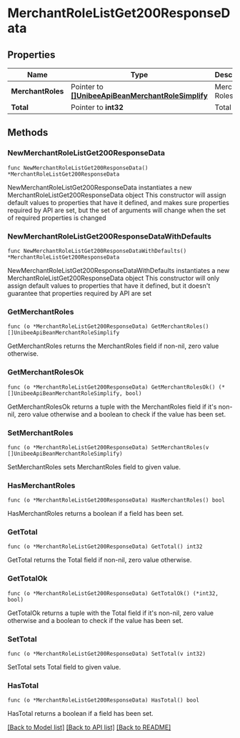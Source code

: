 # MerchantRoleListGet200ResponseData

## Properties

Name | Type | Description | Notes
------------ | ------------- | ------------- | -------------
**MerchantRoles** | Pointer to [**[]UnibeeApiBeanMerchantRoleSimplify**](UnibeeApiBeanMerchantRoleSimplify.md) | Merchant Roles | [optional] 
**Total** | Pointer to **int32** | Total | [optional] 

## Methods

### NewMerchantRoleListGet200ResponseData

`func NewMerchantRoleListGet200ResponseData() *MerchantRoleListGet200ResponseData`

NewMerchantRoleListGet200ResponseData instantiates a new MerchantRoleListGet200ResponseData object
This constructor will assign default values to properties that have it defined,
and makes sure properties required by API are set, but the set of arguments
will change when the set of required properties is changed

### NewMerchantRoleListGet200ResponseDataWithDefaults

`func NewMerchantRoleListGet200ResponseDataWithDefaults() *MerchantRoleListGet200ResponseData`

NewMerchantRoleListGet200ResponseDataWithDefaults instantiates a new MerchantRoleListGet200ResponseData object
This constructor will only assign default values to properties that have it defined,
but it doesn't guarantee that properties required by API are set

### GetMerchantRoles

`func (o *MerchantRoleListGet200ResponseData) GetMerchantRoles() []UnibeeApiBeanMerchantRoleSimplify`

GetMerchantRoles returns the MerchantRoles field if non-nil, zero value otherwise.

### GetMerchantRolesOk

`func (o *MerchantRoleListGet200ResponseData) GetMerchantRolesOk() (*[]UnibeeApiBeanMerchantRoleSimplify, bool)`

GetMerchantRolesOk returns a tuple with the MerchantRoles field if it's non-nil, zero value otherwise
and a boolean to check if the value has been set.

### SetMerchantRoles

`func (o *MerchantRoleListGet200ResponseData) SetMerchantRoles(v []UnibeeApiBeanMerchantRoleSimplify)`

SetMerchantRoles sets MerchantRoles field to given value.

### HasMerchantRoles

`func (o *MerchantRoleListGet200ResponseData) HasMerchantRoles() bool`

HasMerchantRoles returns a boolean if a field has been set.

### GetTotal

`func (o *MerchantRoleListGet200ResponseData) GetTotal() int32`

GetTotal returns the Total field if non-nil, zero value otherwise.

### GetTotalOk

`func (o *MerchantRoleListGet200ResponseData) GetTotalOk() (*int32, bool)`

GetTotalOk returns a tuple with the Total field if it's non-nil, zero value otherwise
and a boolean to check if the value has been set.

### SetTotal

`func (o *MerchantRoleListGet200ResponseData) SetTotal(v int32)`

SetTotal sets Total field to given value.

### HasTotal

`func (o *MerchantRoleListGet200ResponseData) HasTotal() bool`

HasTotal returns a boolean if a field has been set.


[[Back to Model list]](../README.md#documentation-for-models) [[Back to API list]](../README.md#documentation-for-api-endpoints) [[Back to README]](../README.md)


